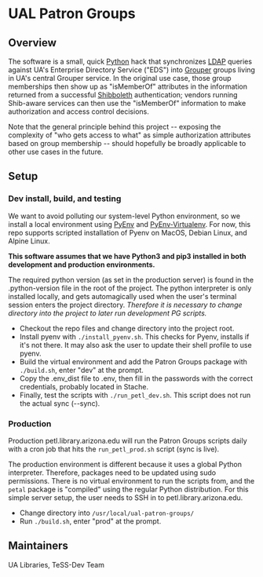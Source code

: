 # UAL Patron Groups

## Overview

The software is a small, quick [Python][python] hack that synchronizes [LDAP][ldap] queries against UA's Enterprise Directory Service ("EDS") into [Grouper][grouper] groups living in UA's central Grouper service.  In the original use case, those group memberships then show up as "isMemberOf" attributes in the information returned from a successful [Shibboleth][shibboleth] authentication; vendors running Shib-aware services can then use the "isMemberOf" information to make authorization and access control decisions.

Note that the general principle behind this project -- exposing the complexity of "who gets access to what" as simple authorization attributes based on group membership -- should hopefully be broadly applicable to other use cases in the future.

## Setup

### Dev install, build, and testing

We want to avoid polluting our system-level Python environment, so we install a local
environment using [PyEnv][pyenv] and [PyEnv-Virtualenv][pyenv-virtualenv]. For now, this repo supports scripted installation of Pyenv on MacOS, Debian Linux, and Alpine Linux.

**This software assumes that we have Python3 and pip3 installed in both development and production environments.**

The required python version (as set in the production server) is found in the .python-version file in the root of the project. The python interpreter is only installed locally, and gets automagically used when the user's terminal session enters the project directory. *Therefore it is necessary to change directory into the project to later run development PG scripts.*

* Checkout the repo files and change directory into the project root.
* Install pyenv with `./install_pyenv.sh`. This checks for Pyenv, installs if it's not there. It may also ask the user to update their shell profile to use pyenv.
* Build the virtual environment and add the Patron Groups package with `./build.sh`, enter "dev" at the prompt.
* Copy the .env_dist file to .env, then fill in the passwords with the correct credentials, probably located in Stache.
* Finally, test the scripts with `./run_petl_dev.sh`. This script does not run the actual sync (--sync).

### Production

Production petl.library.arizona.edu will run the Patron Groups scripts daily with a cron job that hits the `run_petl_prod.sh` script (sync is live).

The production environment is different because it uses a global Python interpreter. Therefore, packages need to be updated using sudo permissions. There is no virtual environment to run the scripts from, and the `petal` package is "compiled" using the regular Python distribution. For this simple server setup, the user needs to SSH in to petl.library.arizona.edu.

* Change directory into `/usr/local/ual-patron-groups/`
* Run `./build.sh`, enter "prod" at the prompt.

## Maintainers

UA Libraries, TeSS-Dev Team

[python]: https://www.python.org/
[ldap]: https://en.wikipedia.org/wiki/Lightweight_Directory_Access_Protocol
[grouper]: https://www.internet2.edu/products-services/trust-identity/grouper/
[shibboleth]: https://shibboleth.net/
[alpine]: https://alpinelinux.org/
[crond]: https://en.wikipedia.org/wiki/Cron
[homebrew]: https://brew.sh/
[pyenv]: https://github.com/pyenv/pyenv
[pyenv-virtualenv]: https://github.com/pyenv/pyenv-virtualenv
